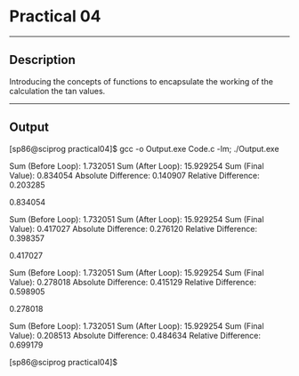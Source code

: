 # Practical 04
----

## Description

Introducing the concepts of functions to encapsulate the working of the calculation the tan values.

----
## Output

[sp86@sciprog practical04]$ gcc -o Output.exe Code.c -lm; ./Output.exe


Sum (Before Loop):              1.732051
Sum (After Loop):               15.929254
Sum (Final Value):              0.834054
Absolute Difference:            0.140907
Relative Difference:            0.203285

0.834054

Sum (Before Loop):              1.732051
Sum (After Loop):               15.929254
Sum (Final Value):              0.417027
Absolute Difference:            0.276120
Relative Difference:            0.398357

0.417027

Sum (Before Loop):              1.732051
Sum (After Loop):               15.929254
Sum (Final Value):              0.278018
Absolute Difference:            0.415129
Relative Difference:            0.598905

0.278018

Sum (Before Loop):              1.732051
Sum (After Loop):               15.929254
Sum (Final Value):              0.208513
Absolute Difference:            0.484634
Relative Difference:            0.699179

[sp86@sciprog practical04]$